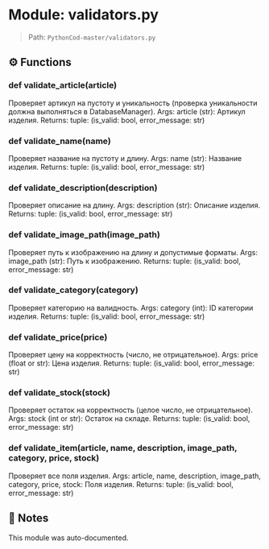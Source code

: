 # Module: validators.py

> Path: `PythonCod-master/validators.py`

## ⚙️ Functions

### def validate_article(article)
Проверяет артикул на пустоту и уникальность (проверка уникальности должна выполняться в DatabaseManager).
Args:
    article (str): Артикул изделия.
Returns:
    tuple: (is_valid: bool, error_message: str)

### def validate_name(name)
Проверяет название на пустоту и длину.
Args:
    name (str): Название изделия.
Returns:
    tuple: (is_valid: bool, error_message: str)

### def validate_description(description)
Проверяет описание на длину.
Args:
    description (str): Описание изделия.
Returns:
    tuple: (is_valid: bool, error_message: str)

### def validate_image_path(image_path)
Проверяет путь к изображению на длину и допустимые форматы.
Args:
    image_path (str): Путь к изображению.
Returns:
    tuple: (is_valid: bool, error_message: str)

### def validate_category(category)
Проверяет категорию на валидность.
Args:
    category (int): ID категории изделия.
Returns:
    tuple: (is_valid: bool, error_message: str)

### def validate_price(price)
Проверяет цену на корректность (число, не отрицательное).
Args:
    price (float or str): Цена изделия.
Returns:
    tuple: (is_valid: bool, error_message: str)

### def validate_stock(stock)
Проверяет остаток на корректность (целое число, не отрицательное).
Args:
    stock (int or str): Остаток на складе.
Returns:
    tuple: (is_valid: bool, error_message: str)

### def validate_item(article, name, description, image_path, category, price, stock)
Проверяет все поля изделия.
Args:
    article, name, description, image_path, category, price, stock: Поля изделия.
Returns:
    tuple: (is_valid: bool, error_message: str)

## 📝 Notes
This module was auto-documented.
